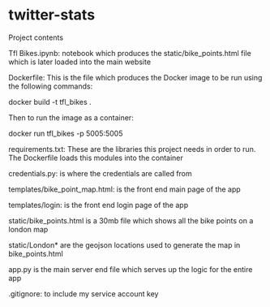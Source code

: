 # twitter-stats

Project contents

Tfl Bikes.ipynb: notebook which produces the static/bike_points.html file which is later loaded into the main website


Dockerfile: This is the file which produces the Docker image to be run using the following commands:

docker build -t tfl_bikes .

Then to run the image as a container:

docker run tfl_bikes -p 5005:5005


requirements.txt: These are the libraries this project needs in order to run. The Dockerfile loads this modules into the container

credentials.py: is where the credentials are called from

templates/bike_point_map.html: is the front end main page of the app

templates/login: is the front end login page of the app

static/bike_points.html is a 30mb file which shows all the bike points on a london map

static/London* are the geojson locations used to generate the map in bike_points.html

app.py is the main server end file which serves up the logic for the entire app

.gitignore: to include my service account key